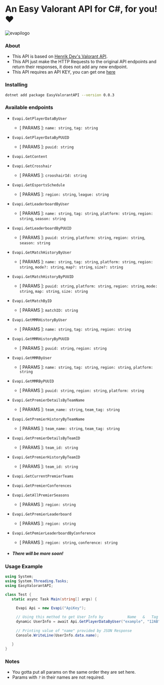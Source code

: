 # An Easy Valorant API for C#, for you! ❤️

![evapilogo](https://github.com/user-attachments/assets/6a577b7f-c794-4f0b-882e-b168ab357657)

### About

- This API is based on [Henrik Dev's Valorant API](https://docs.henrikdev.xyz).
- This API just make the HTTP Requests to the original API endpoints and return their responses, it does not add any new endpoint.
- This API requires an API KEY, you can get one [here](https://discord.gg/X3GaVkX2YN)

### Installing

```bash
dotnet add package EasyValorantAPI --version 0.0.3
```

### Available endpoints

- ```Evapi.GetPlayerDataByUser``` 

	- [ PARAMS ]: `name: string`, `tag: string`

- ```Evapi.GetPlayerDataByPUUID```

	- [ PARAMS ]: `puuid: string`

- ```Evapi.GetContent```

- ```Evapi.GetCrosshair```

	- [ PARAMS ]: `crooshairId: string`

- ```Evapi.GetEsportsSchedule```

	- [ PARAMS ]: `region: string`, `league: string`

- ```Evapi.GetLeaderboardByUser```

	- [ PARAMS ]: `name: string`, `tag: string`, `platform: string`, `region: string`, `season: string`

- ```Evapi.GetLeaderboardByPUUID```

	- [ PARAMS ]: `puuid: string`, `platform: string`, `region: string`, `season: string`

- ```Evapi.GetMatchHistoryByUser```

	- [ PARAMS ]: `name: string`, `tag: string`, `platform: string`, `region: string`, `mode?: string`, `map?: string`, `size?: string`

- ```Evapi.GetMatchHistoryByPUUID```

	- [ PARAMS ]: `puuid: string`, `platform: string`, `region: string`, `mode: string`, `map: string`, `size: string`

- ```Evapi.GetMatchByID```

	- [ PARAMS ]: `matchID: string`

- ```Evapi.GetMMRHistoryByUser```

	- [ PARAMS ]: `name: string`, `tag: string`, `region: string`

- ```Evapi.GetMMRHistoryByPUUID```

	- [ PARAMS ]: `puuid: string`, `region: string`

- ```Evapi.GetMMRByUser```

	- [ PARAMS ]: `name: string`, `tag: string`, `region: string`, `platform: string`

- ```Evapi.GetMMRByPUUID```

	- [ PARAMS ]: `puuid: string`, `region: string`, `platform: string`

- ```Evapi.GetPremierDetailsByTeamName```

	- [ PARAMS ]: `team_name: string`, `team_tag: string`

- ```Evapi.GetPremierHistoryByTeamName```

	- [ PARAMS ]: `team_name: string`, `team_tag: string`

- ```Evapi.GetPremierDetailsByTeamID```

	- [ PARAMS ]: `team_id: string`

- ```Evapi.GetPremierHistoryByTeamID```

	- [ PARAMS ]: `team_id: string`

- ```Evapi.GetCurrentPremierTeams```

- ```Evapi.GetPremierConferences```

- ```Evapi.GetAllPremierSeasons```

	- [ PARAMS ]: `region: string`

- ```Evapi.GetPremierLeaderboard```

	- [ PARAMS ]: `region: string`

- ```Evapi.GetPemierLeaderboardByConference```

	- [ PARAMS ]: `region: string`, `conference: string`

- ##### *There will be more soon!*

### Usage Example

```cs
using System;
using System.Threading.Tasks;
using EasyValorantAPI;

class Test {
   static async Task Main(string[] args) {
	
     Evapi Api = new Evapi("ApiKey");

     // Using this method to get User Info by           Name   &   Tag
     dynamic UserInfo = await Api.GetPlayerDataByUser("example", "12AB");
     
     // Printing value of "name" provided by JSON Response
     Console.WriteLine(UserInfo.data.name);
	
   }
}
```

### Notes

- You gotta put all params on the same order they are set here.
- Params with *`?`* in their names are not required.
